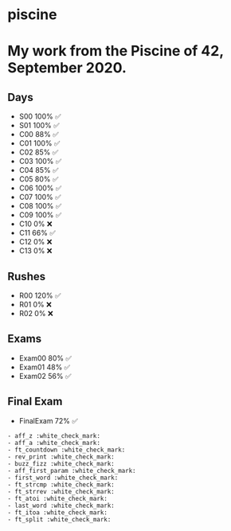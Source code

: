 # piscine

# My work from the Piscine of 42, September 2020.

## Days

- S00 100% :white_check_mark:
- S01 100% :white_check_mark:
- C00 88% :white_check_mark:
- C01 100% :white_check_mark:
- C02 85% :white_check_mark:
- C03 100% :white_check_mark:
- C04 85% :white_check_mark:
- C05 80% :white_check_mark:
- C06 100% :white_check_mark:
- C07 100% :white_check_mark:
- C08 100% :white_check_mark:
- C09 100% :white_check_mark:
- C10 0% :x:
- C11 66% :white_check_mark:
- C12 0% :x:
- C13 0% :x:

## Rushes

- R00 120% :white_check_mark:
- R01 0% :x:
- R02 0% :x:

## Exams

- Exam00 80% :white_check_mark:
- Exam01 48% :white_check_mark:
- Exam02 56% :white_check_mark:

## Final Exam
- FinalExam 72% :white_check_mark:
```
- aff_z :white_check_mark:
- aff_a :white_check_mark:
- ft_countdown :white_check_mark:
- rev_print :white_check_mark:
- buzz_fizz :white_check_mark:
- aff_first_param :white_check_mark:
- first_word :white_check_mark:
- ft_strcmp :white_check_mark:
- ft_strrev :white_check_mark:
- ft_atoi :white_check_mark:
- last_word :white_check_mark:
- ft_itoa :white_check_mark:
- ft_split :white_check_mark:
```

